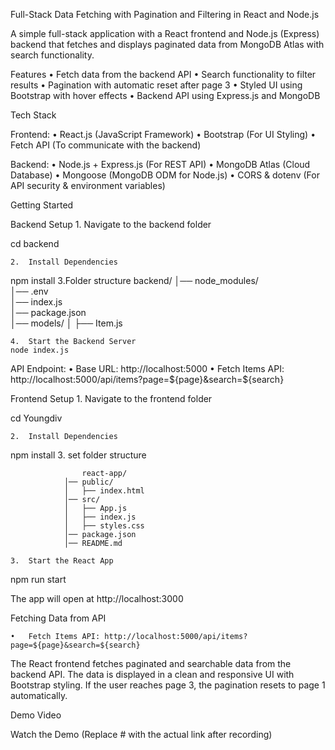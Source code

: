 Full-Stack Data Fetching with Pagination and Filtering in React and Node.js

A simple full-stack application with a React frontend and Node.js (Express) backend that fetches and displays paginated data from MongoDB Atlas with search functionality.

Features
	•	Fetch data from the backend API
	•	Search functionality to filter results
	•	Pagination with automatic reset after page 3
	•	Styled UI using Bootstrap with hover effects
	•	Backend API using Express.js and MongoDB

Tech Stack

Frontend:
	•	React.js (JavaScript Framework)
	•	Bootstrap (For UI Styling)
	•	Fetch API (To communicate with the backend)

Backend:
	•	Node.js + Express.js (For REST API)
	•	MongoDB Atlas (Cloud Database)
	•	Mongoose (MongoDB ODM for Node.js)
	•	CORS & dotenv (For API security & environment variables)

Getting Started

Backend Setup
	1.	Navigate to the backend folder

cd backend

	2.	Install Dependencies

npm install
    3.Folder structure
                    backend/
                    │── node_modules/     
                    │── .env               
                    │── index.js          
                    │── package.json     
                    │── models/
                    │   ├── Item.js       
   


	4.	Start the Backend Server
    node index.js

API Endpoint:
	•	Base URL: http://localhost:5000
	•	Fetch Items API: http://localhost:5000/api/items?page=${page}&search=${search}

Frontend Setup
	1.	Navigate to the frontend folder

cd Youngdiv

	2.	Install Dependencies

npm install
    3. set folder structure

                    react-app/
                │── public/                 
                │   ├── index.html         
                │── src/                     
                │   ├── App.js              
                │   ├── index.js            
                │   ├── styles.css           
                │── package.json             
                │── README.md               

	3.	Start the React App

npm run start

The app will open at http://localhost:3000

Fetching Data from API

	•	Fetch Items API: http://localhost:5000/api/items?page=${page}&search=${search}

The React frontend fetches paginated and searchable data from the backend API. The data is displayed in a clean and responsive UI with Bootstrap styling. If the user reaches page 3, the pagination resets to page 1 automatically.

Demo Video

Watch the Demo (Replace # with the actual link after recording)

